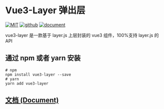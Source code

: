# Vue3-Layer 弹出层

[![MIT](https://img.shields.io/badge/License-MIT-yellow.svg)](https://github.com/liicos/vue3-layer)
[![github](https://img.shields.io/badge/Author-legad-blue.svg)](https://github.com/liicos)
[![document](https://img.shields.io/badge/Doc-welcome-red.svg)](http://vue-layer.then66.top)

vue3-layer 是一款基于 layer.js 上层封装的 vue3 组件，100%支持 layer.js 的 API

## 通过 npm 或者 yarn 安装

```shell
# npm
npm install vue3-layer --save
# yarn
yarn add vue3-layer
```

## [文档 (Document)](http://vue-layer.then66.top)
